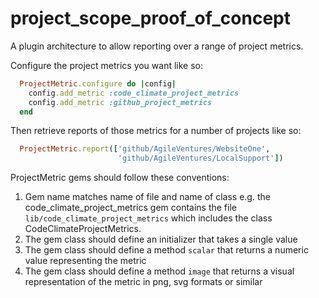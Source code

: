 # project_scope_proof_of_concept

A plugin architecture to allow reporting over a range of project metrics.

Configure the project metrics you want like so:

```rb
  ProjectMetric.configure do |config|
    config.add_metric :code_climate_project_metrics
    config.add_metric :github_project_metrics
  end
```

Then retrieve reports of those metrics for a number of projects like so:

```rb
  ProjectMetric.report(['github/AgileVentures/WebsiteOne',
                        'github/AgileVentures/LocalSupport'])
```  

ProjectMetric gems should follow these conventions:

1. Gem name matches name of file and name of class e.g. the code_climate_project_metrics gem contains the file `lib/code_climate_project_metrics` which includes the class CodeClimateProjectMetrics.
2. The gem class should define an initializer that takes a single value
3. The gem class should define a method `scalar` that returns a numeric value representing the metric
4. The gem class should define a method `image` that returns a visual representation of the metric in png, svg formats or similar